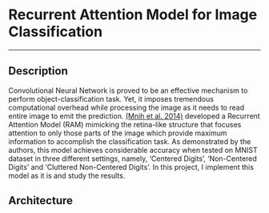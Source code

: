 # Recurrent Attention Model for Image Classification
---
## Description
Convolutional Neural Network is proved to be an effective mechanism to perform object-classification task. Yet, it imposes tremendous computational overhead while processing the image as it needs to read entire image to emit the prediction. [(Mnih et al. 2014)](https://arxiv.org/pdf/1406.6247.pdf) developed a Recurrent Attention Model (RAM) mimicking the retina-like structure that focuses attention to only those parts of the image which provide maximum information to accomplish the classification task. As demonstrated by the authors, this model achieves considerable accuracy when tested on MNIST dataset in three different settings, namely, ‘Centered Digits’, ‘Non-Centered Digits’ and ‘Cluttered Non-Centered Digits’. In this project, I implement this model as it is and study the results.

## Architecture
